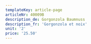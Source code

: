 ```yaml
---
templateKey: article-page
articleNr: 40009B
description_de: Gorgonzola Baumnuss
description_fr: 'Gorgonzola et noix'
unit: '2'
price: '25.50'
---
```


